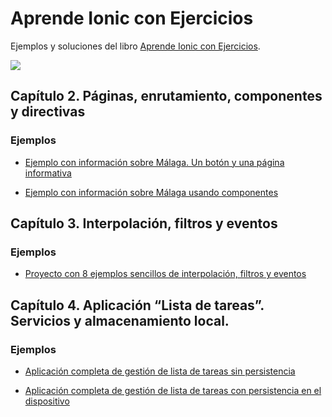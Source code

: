 # Aprende Ionic con Ejercicios

Ejemplos y soluciones del libro [Aprende Ionic con Ejercicios](https://leanpub.com/aprendeionic).

<a href="https://leanpub.com/aprendeionic" target="_blank"><img src="aprendeionicconejercicios400.png"></a>

## Capítulo 2. Páginas, enrutamiento, componentes y directivas

### Ejemplos

* [Ejemplo con información sobre Málaga. Un botón y una página informativa](https://github.com/LuisJoseSanchez/aprende-ionic-pages-routing-components)

* [Ejemplo con información sobre Málaga usando componentes](https://github.com/LuisJoseSanchez/aprende-ionic-pages-routing-components-2)

## Capítulo 3. Interpolación, filtros y eventos

### Ejemplos

* [Proyecto con 8 ejemplos sencillos de interpolación, filtros y eventos](https://github.com/LuisJoseSanchez/aprende-ionic-interpolation-pipes-events)

## Capítulo 4. Aplicación “Lista de tareas”. Servicios y almacenamiento local.

### Ejemplos

* [Aplicación completa de gestión de lista de tareas sin persistencia](https://github.com/LuisJoseSanchez/aprende-ionic-todo-list)

* [Aplicación completa de gestión de lista de tareas con persistencia en el dispositivo](https://github.com/LuisJoseSanchez/aprende-ionic-todo-list-with-persistence)
